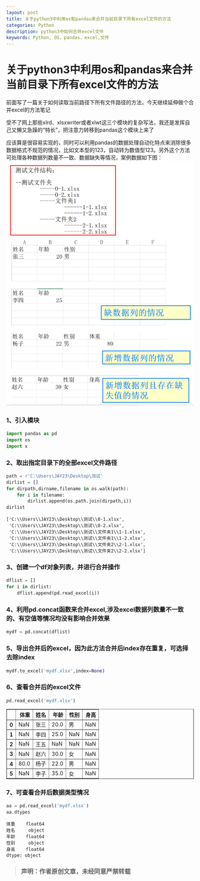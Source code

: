 ```yaml
---
layout: post
title: 关于python3中利用os和pandas来合并当前目录下所有excel文件的方法
categories: Python
description: python3中如何合并excel文件
keywords: Python, OS，pandas，excel,文件
---
```


# 关于python3中利用os和pandas来合并当前目录下所有excel文件的方法 #

前面写了一篇关于如何读取当前路径下所有文件路径的方法，今天继续延伸做个合并excel的方法笔记

受不了网上那些xlrd、xlsxwriter或者xlwt这三个模块的复杂写法，我还是发挥自己又懒又急躁的“特长”，把注意力转移到pandas这个模块上来了

应该算是很容易实现的，同时可以利用pandas的数据处理自动化特点来消除很多数据格式不规范的情况，比如文本型的123，自动转为数值型123。另外这个方法可处理各种数据列数量不一致、数据缺失等情况，案例数据如下图：
![text](/images/blog/2017-07-27_0.png)

### 1、引入模块


```python
import pandas as pd
import os
import x
```

### 2、取出指定目录下的全部excel文件路径


```python
path = r'C:\Users\JAY23\Desktop\测试'
dirlist = []
for dirpath,dirname,filename in os.walk(path):
    for i in filename:
        dirlist.append(os.path.join(dirpath,i))
dirlist
```




    ['C:\\Users\\JAY23\\Desktop\\测试\\0-1.xlsx',
     'C:\\Users\\JAY23\\Desktop\\测试\\0-2.xlsx',
     'C:\\Users\\JAY23\\Desktop\\测试\\文件夹1\\1-1.xlsx',
     'C:\\Users\\JAY23\\Desktop\\测试\\文件夹1\\1-2.xlsx',
     'C:\\Users\\JAY23\\Desktop\\测试\\文件夹2\\2-1.xlsx',
     'C:\\Users\\JAY23\\Desktop\\测试\\文件夹2\\2-2.xlsx']



### 3、创建一个df对象列表，并进行合并操作


```python
dflist = []
for i in dirlist:
    dflist.append(pd.read_excel(i))
```

### 4、利用pd.concat函数来合并excel,涉及excel数据列数量不一致的、有空值等情况均没有影响合并效果


```python
mydf = pd.concat(dflist)
```

### 5、导出合并后的excel，因为此方法合并后index存在重复，可选择去除index


```python
mydf.to_excel('mydf.xlsx',index=None)
```

### 6、查看合并后的excel文件


```python
pd.read_excel('mydf.xlsx')
```




<div>
<table border="1" class="dataframe">
  <thead>
    <tr style="text-align: right;">
      <th></th>
      <th>体重</th>
      <th>姓名</th>
      <th>年龄</th>
      <th>性别</th>
      <th>身高</th>
    </tr>
  </thead>
  <tbody>
    <tr>
      <th>0</th>
      <td>NaN</td>
      <td>张三</td>
      <td>20.0</td>
      <td>男</td>
      <td>NaN</td>
    </tr>
    <tr>
      <th>1</th>
      <td>NaN</td>
      <td>李四</td>
      <td>25.0</td>
      <td>NaN</td>
      <td>NaN</td>
    </tr>
    <tr>
      <th>2</th>
      <td>NaN</td>
      <td>王五</td>
      <td>NaN</td>
      <td>NaN</td>
      <td>NaN</td>
    </tr>
    <tr>
      <th>3</th>
      <td>NaN</td>
      <td>赵六</td>
      <td>30.0</td>
      <td>女</td>
      <td>NaN</td>
    </tr>
    <tr>
      <th>4</th>
      <td>80.0</td>
      <td>杨子</td>
      <td>22.0</td>
      <td>男</td>
      <td>NaN</td>
    </tr>
    <tr>
      <th>5</th>
      <td>NaN</td>
      <td>李子</td>
      <td>35.0</td>
      <td>女</td>
      <td>NaN</td>
    </tr>
  </tbody>
</table>
</div>



### 7、可查看合并后数据类型情况


```python
aa = pd.read_excel('mydf.xlsx')
aa.dtypes
```




    体重    float64
    姓名     object
    年龄    float64
    性别     object
    身高    float64
    dtype: object

>### 声明：作者原创文章，未经同意严禁转载
